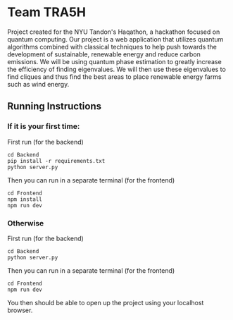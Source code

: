 # Team TRA5H

Project created for the NYU Tandon's Haqathon, a hackathon focused on quantum computing. Our project is a web application that utilizes quantum algorithms combined with classical techniques to help push towards the development of sustainable, renewable energy and reduce carbon emissions. We will be using quantum phase estimation to greatly increase the efficiency of finding eigenvalues. We will then use these eigenvalues to find cliques and thus find the best areas to place renewable energy farms such as wind energy.

## Running Instructions

### If it is your first time:
First run (for the backend)
```
cd Backend
pip install -r requirements.txt
python server.py
```

Then you can run in a separate terminal (for the frontend)
```
cd Frontend
npm install
npm run dev
```

### Otherwise
First run (for the backend)
```
cd Backend
python server.py
```

Then you can run in a separate terminal (for the frontend)
```
cd Frontend
npm run dev
```

You then should be able to open up the project using your localhost browser.